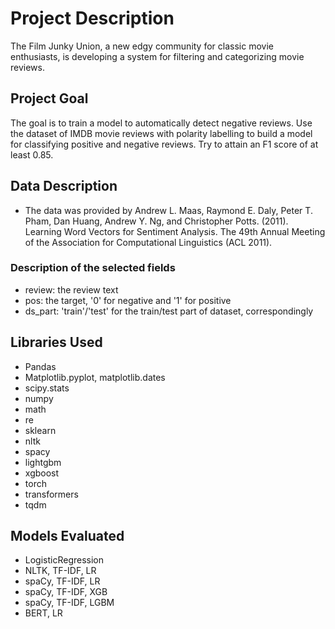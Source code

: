 # Project Description
The Film Junky Union, a new edgy community for classic movie enthusiasts, is developing a system for filtering and categorizing movie reviews. 

## Project Goal
The goal is to train a model to automatically detect negative reviews. Use the dataset of IMDB movie reviews with polarity labelling to build a model for classifying positive and negative reviews. Try to attain an F1 score of at least 0.85.

## Data Description
* The data was provided by Andrew L. Maas, Raymond E. Daly, Peter T. Pham, Dan Huang, Andrew Y. Ng, and Christopher Potts. (2011). Learning Word Vectors for Sentiment Analysis. The 49th Annual Meeting of the Association for Computational Linguistics (ACL 2011).

### Description of the selected fields
* review: the review text
* pos: the target, '0' for negative and '1' for positive
* ds_part: 'train'/'test' for the train/test part of dataset, correspondingly

##  Libraries Used
* Pandas
* Matplotlib.pyplot, matplotlib.dates
* scipy.stats
* numpy
* math
* re
* sklearn
* nltk
* spacy
* lightgbm
* xgboost
* torch
* transformers
* tqdm

##  Models Evaluated
* LogisticRegression
* NLTK, TF-IDF, LR 
* spaCy, TF-IDF, LR
* spaCy, TF-IDF, XGB
* spaCy, TF-IDF, LGBM
* BERT, LR
